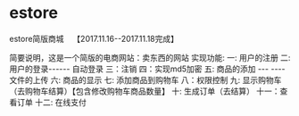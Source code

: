 # estore
estore简版商城    【2017.11.16--2017.11.18完成】

简要说明，这是一个简版的电商网站：卖东西的网站
实现功能:
一: 用户的注册
二: 用户的登录------ 自动登录
三：注销
四：实现md5加密
五: 商品的添加 --- ----文件的上传
六: 商品的显示
七: 添加商品到购物车
八：权限控制
九: 显示购物车（去购物车结算）【包含修改购物车商品数量】
十: 生成订单（去结算）
十一：查看订单
十二: 在线支付


